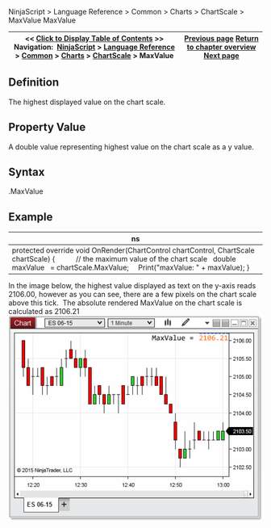 ﻿
NinjaScript > Language Reference > Common > Charts > ChartScale > MaxValue
MaxValue

| << [Click to Display Table of Contents](chartscale_maxvalue.md) >> **Navigation:**     [NinjaScript](ninjascript-1.md) > [Language Reference](language_reference_wip-1.md) > [Common](common-1.md) > [Charts](chart-1.md) > [ChartScale](chartscale-1.md) > MaxValue | [Previous page](maxminusmin-1.md) [Return to chapter overview](chartscale-1.md) [Next page](chartscale_minvalue-1.md) |
| --- | --- |

## Definition
The highest displayed value on the chart scale. 
## 
## Property Value
A double value representing highest value on the chart scale as a y value.
 
## Syntax
<chartScale>.MaxValue
 
## Example
| ns |
| --- |
| protected override void OnRender(ChartControl chartControl, ChartScale chartScale) {             // the maximum value of the chart scale    double maxValue   = chartScale.MaxValue;      Print("maxValue: " + maxValue); } |

In the image below, the highest value displayed as text on the y-axis reads 2106.00, however as you can see, there are a few pixels on the chart scale above this tick.  The absolute rendered MaxValue on the chart scale is calculated as 2106.21  
 
![MaxValue](maxvalue.png)
